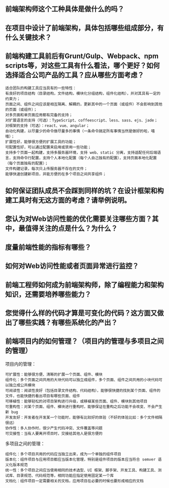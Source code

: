 ## 前端架构师这个工种具体是做什么的吗？

## 在项目中设计了前端架构，具体包括哪些组成部分，有什么关键技术？

## 前端构建工具前后有Grunt/Gulp、Webpack、npm scripts等，对这些工具有什么看法，哪个更好？如何选择适合公司产品的工具？应从哪些方面考虑？
```
适合团队的构建工具应当具有的一些特性：
有良好的项目结构（目录结构，文件结构，模块化分组结构，组件化结构），并对其具有一定的约束力；
页面之间、组件之间应该是相互隔离、解耦的，更新其中的一个页面（或组件）不会影响到其他的页面（或组件）；
对多页面和单页面应用都有完备的支持；
对扩展语言的支持（可选）：TypeScript、coffeescript、less、sass、ejs、jade；
对框架的支持（可选）：react、vue、angular；
自动化构建，以尽量少的命令做尽量多的事情（一条命令搞定所有事情当然是做好的啦，嘻嘻）；
扩展性好，能够很方便的扩展工具的功能；
可配置性好，可以通过配置来启用或禁用一些功能；
支持多个页面一起构建，支持多服务器环境，支持 web、static 分离，支持适配任何后端语言，支持命令行配置，支持个人本地化配置（每个人自己独有的配置），支持页面本地化配置（每个页面独有的配置）；
文件构建记录，每次只上传服务器不存在的文件；
能够快速创建新项目，并能方便的在多个项目之间共享组件；
```

## 如何保证团队成员不会踩到同样的坑？在设计框架和构建工具时有无这方面的考虑？请举例说明。

## 您认为对Web访问性能的优化需要关注哪些方面？其中，最值得关注的点是什么？为什么？

## 度量前端性能的指标有哪些？

## 如何对Web访问性能或者页面异常进行监控？

## 前端工程师如何成为前端架构师，除了编程能力和架构知识，还需要培养哪些能力？

## 您觉得什么样的代码才算是可变化的代码？这方面又做出了哪些实践？有哪些系统化的产出？

## 前端项目内的如何管理？（项目内的管理与多项目之间的管理）

项目内的管理：
```
可扩展性：能够很方便、清晰的扩展一个页面、组件、模块
组件化：多个页面之间共用的大块代码可以独立成组件，多个页面、组件之间共用的小块代码可以独立成公共模块
可阅读性：阅读性良好（包括目录文件结构、代码结构），能够很快捷的找到某个页面、组件的文件，也能快捷的看出项目有哪些页面、组件
可移植性：能够轻松的对项目架构进行升级，或移植某些页面、组件、模块到其他项目
可重构性：对某个页面、组件、模块进行重构时，能够保证在重构之后功能不会改变、不会产生新 bug
开发友好：开发者在开发某一个功能时，能够有比较好的体验（不好的体验比如：多个文件相隔很远）
协作性：多人协作时，很少产生代码冲突、文件覆盖等问题
可交接性：当有人要离开项目时，交接给其他人是很方便的
```

多项目之间的管理：
```
组件化：多个项目共用的代码应当独立出来，成为一个单独的组件项目
版本化：组件项目与应用项目都应当版本化管理，特别是组件项目的版本应当符合 semver 语义化版本规范
统一性：多个项目之间应当使用相同的技术选型、UI 框架、脚手架、开发工具、构建工具、测试库、目录规范、代码规范等，相同功能应指定使用固定某一个库
文档化：组件项目一定需要相关的文档，应用项目在必要的时候也要形成相应的文档
```
